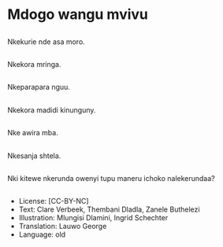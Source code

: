 # Mdogo wangu mvivu

##
Nkekurie nde asa moro.

##
Nkekora mringa.

##
Nkeparapara nguu.

##
Nkekora madidi kinunguny.

##
Nke awira mba.

##
Nkesanja shtela.

##
Nki kitewe nkerunda owenyi tupu maneru ichoko nalekerundaa?

##
* License: [CC-BY-NC]
* Text: Clare Verbeek, Thembani Dladla, Zanele Buthelezi
* Illustration: Mlungisi Dlamini, Ingrid Schechter
* Translation: Lauwo George
* Language: old
